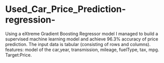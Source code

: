 # Used_Car_Price_Prediction-regression-
Using a eXtreme Gradient Boosting Regressor model I managed to build a supervised machine learning model and achieve 96.3% accuracy of price prediction.
The input data is tabular (consisting of rows and columns).
features: model of the car,year, transmission, mileage, fuelType, tax, mpg.
Target:Price.
